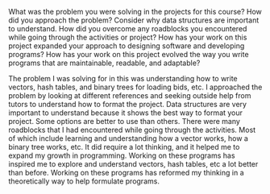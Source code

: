 What was the problem you were solving in the projects for this course?
How did you approach the problem? Consider why data structures are important to understand.
How did you overcome any roadblocks you encountered while going through the activities or project?
How has your work on this project expanded your approach to designing software and developing programs?
How has your work on this project evolved the way you write programs that are maintainable, readable, and adaptable?


   The problem I was solving for in this was understanding how to write vectors, hash tables, and binary trees for loading bids, etc. I approached the problem by looking at different references and seeking outside help from tutors to understand how to format the project. Data structures are very important to understand because it shows the best way to format your project. Some options are better to use than others. 
  There were many roadblocks that I had encountered while going through the activities. Most of which include learning and understanding how a vector works, how a binary tree works, etc. It did require a lot thinking, and it helped me to expand my growth in programming. Working on these programs has inspired me  to explore and understand vectors, hash tables, etc a lot better than before. Working on these programs has reformed my thinking in a theoretically way to help formulate programs. 
